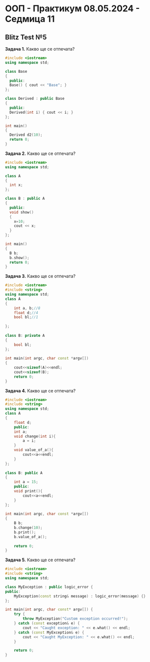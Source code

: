 # OOП - Практикум 08.05.2024 - Седмица 11

## Blitz Test №5

**Задача 1.** Какво ще се отпечата?
```c++
#include <iostream>
using namespace std;

class Base
{
  public:
  Base() { cout << "Base"; }
};

class Derived : public Base
{
  public:
  Derived(int i) { cout << i; }
};

int main()
{
  Derived d2(10);
  return 0;
}
```

**Задача 2.** Какво ще се отпечата?
```c++
#include <iostream>
using namespace std;

class A
{
  int x;
};

class B : public A
{
  public:
  void show()
  {
    x=10;
    cout << x;
  }
};

int main()
{
  B b;
  b.show();
  return 0;
}
```

**Задача 3.** Какво ще се отпечата?

```c++
#include <iostream>
#include <string>
using namespace std;
class A
{
	int a, b;//8
	float d;//4
	bool bl;//1
   
};
 
class B: private A
{
    bool bl;
};
 
int main(int argc, char const *argv[])
{
	cout<<sizeof(A)<<endl;
	cout<<sizeof(B);
	return 0;
}
```

**Задача 4.** Какво ще се отпечата?

```c++
#include <iostream>
#include <string>
using namespace std;
class A
{
	float d;
    public:
	int a;
	void change(int i){
		a = i;
	}
	void value_of_a(){
		cout<<a<<endl;
	}
};
 
class B: public A
{
	int a = 15;
    public:
	void print(){
		cout<<a<<endl;
	}
};
 
int main(int argc, char const *argv[])
{
	B b;
	b.change(10);
	b.print();
	b.value_of_a();
 
	return 0;
}
```

**Задача 5.** Какво ще се отпечата?

```c++
#include <iostream>
#include <string>
using namespace std;

class MyException : public logic_error {
public:
    MyException(const string& message) : logic_error(message) {}
};

int main(int argc, char const* argv[]) {
    try {
        throw MyException("Custom exception occurred!");
    } catch (const exception& e) {
        cout << "Caught exception: " << e.what() << endl;
    } catch (const MyException& e) {
        cout << "Caught MyException: " << e.what() << endl;
    }

    return 0;
}
```